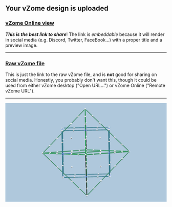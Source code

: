 ## Your vZome design is uploaded

### [vZome Online view][embed]

***This is the best link to share***!  The link is *embeddable* because it will render in social media (e.g. Discord, Twitter, FaceBook...) with a proper title and a preview image.

---

### [Raw vZome file][raw]

This is just the link to the raw vZome file, and is **not** good for
sharing on social media.
Honestly, you probably don't want this, though it could be used from either
vZome desktop ("Open URL...") or vZome Online ("Remote vZome URL").

---

![Image](<Tetraxis-as-Tensegrity-transformvZome.png>)


[embed]: <https://vzome.com/app/embed.py?url=https://raw.githubusercontent.com/John-Kostick/vzome-sharing/main/2021/07/26/16-15-38-Tetraxis-as-Tensegrity-transformvZome/Tetraxis-as-Tensegrity-transformvZome.vZome>
[raw]: <https://raw.githubusercontent.com/John-Kostick/vzome-sharing/main/2021/07/26/16-15-38-Tetraxis-as-Tensegrity-transformvZome/Tetraxis-as-Tensegrity-transformvZome.vZome>
